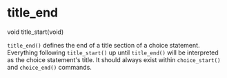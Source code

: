 # title_end

<Prototype>void title_start(void)</Prototype>

`title_end()` defines the end of a title section of a choice statement. Everything following `title_start()` up until `title_end()` will be interpreted as the choice statement's title. It should always exist within `choice_start()` and `choice_end()` commands.
